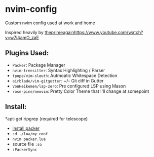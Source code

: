 # nvim-config
Custom nvim config used at work and home

Inspired heavily by [theprimeagain](https://www.youtube.com/watch?v=w7i4amO_zaE)https://www.youtube.com/watch?v=w7i4amO_zaE

## Plugins Used:
* `Packer`: Package Manager
* `nvim-treesitter`: Syntax Highlighting / Parser
* `tpope/vim-sleuth`: Autmoatic Whitespace Detection
* `airblade/vim-gitgutter`: +/- Git diff in Gutter
* `VonHeikemen/lsp-zero`: Pre configured LSP using Mason
* `rose-pine/neovim`: Pretty Color Theme that I'll change at somepoint

## Install:
*apt-get ripgrep (required for telescope)
* [install packer](https://github.com/wbthomason/packer.nvim#quickstart)
* `cd ./lua/my_conf`
* `nvim packer.lua`
* source file `:so`
* `:PackerSync`
